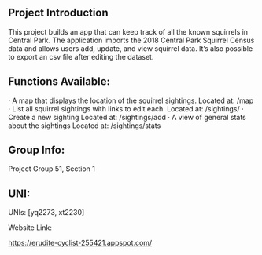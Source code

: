 ## Project Introduction

This project builds an app that can keep track of all the known squirrels in Central Park. The application imports the 2018 Central Park Squirrel Census data and allows users add, update, and view squirrel data. 
It’s also possible to export an csv file after editing the dataset.


## Functions Available:

· A map that displays the location of the squirrel sightings.
 Located at: /map
· List all squirrel sightings with links to edit each  Located at: /sightings/<unique-squirrel-id>
· Create a new sighting
 Located at: /sightings/add
· A view of general stats about the sightings
 Located at: /sightings/stats


## Group Info:

Project Group 51, Section 1



## UNI:

UNIs: [yq2273, xt2230]

Website Link:

https://erudite-cyclist-255421.appspot.com/
